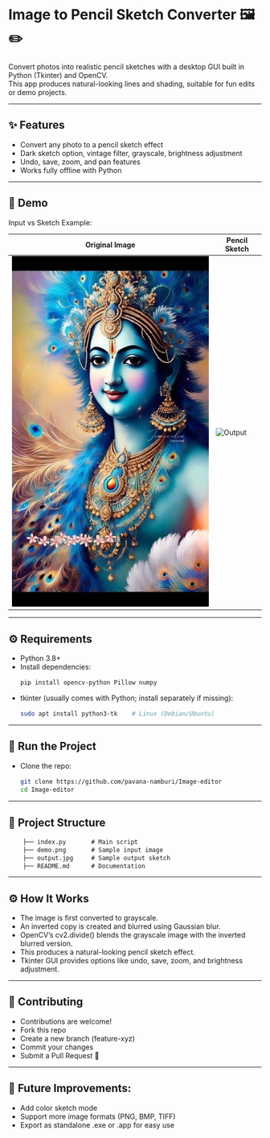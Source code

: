 # Image to Pencil Sketch Converter 🖼️✏️

Convert photos into realistic pencil sketches with a desktop GUI built in Python (Tkinter) and OpenCV.  
This app produces natural-looking lines and shading, suitable for fun edits or demo projects.

---

## ✨ Features
- Convert any photo to a pencil sketch effect  
- Dark sketch option, vintage filter, grayscale, brightness adjustment  
- Undo, save, zoom, and pan features  
- Works fully offline with Python  

---

## 📸 Demo
Input vs Sketch Example:  

| Original Image | Pencil Sketch |
|----------------|---------------|
| ![Input](demo.jpg) | ![Output](output.jpg) |

---

## ⚙️ Requirements
- Python 3.8+  
- Install dependencies:
  ```bash
  pip install opencv-python Pillow numpy
- tkinter (usually comes with Python; install separately if missing):
  ```bash
  sudo apt install python3-tk    # Linux (Debian/Ubuntu)

---

## 🚀 Run the Project
- Clone the repo:
    ```bash
    git clone https://github.com/pavana-namburi/Image-editor
    cd Image-editor

---

## 📂 Project Structure
        ├── index.py       # Main script
        ├── demo.png       # Sample input image
        ├── output.jpg     # Sample output sketch
        ├── README.md      # Documentation 

---

## ⚙️ How It Works
- The image is first converted to grayscale.
- An inverted copy is created and blurred using Gaussian blur.
- OpenCV’s cv2.divide() blends the grayscale image with the inverted blurred version.
- This produces a natural-looking pencil sketch effect.
- Tkinter GUI provides options like undo, save, zoom, and brightness adjustment.

---

## 🤝 Contributing
- Contributions are welcome!
- Fork this repo
- Create a new branch (feature-xyz)
- Commit your changes
- Submit a Pull Request 🚀

---

## 📌 Future Improvements:
- Add color sketch mode
- Support more image formats (PNG, BMP, TIFF)
- Export as standalone .exe or .app for easy use

